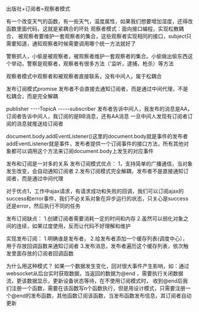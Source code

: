 出版社+订阅者=观察者模式



有一个改变天气的函数，有一些天气，温度属性，如果我们想要增加湿度，还得改函数里面代码，这就是紧耦合的坏处
观察者模式：面向接口编程，实现松散耦合，
被观察者要维护一套观察者的集合，这些观察者实现相同的接口，subject只需要知道，通知观察者时候需要调用哪个统一方法就好了

警察抓人，小偷是被观察者，被观察者维护一套观察者的集合。小偷做出偷东西这个举动，警察是观察者，观察者有很多方法（'监听，逮捕，枪杀）等方法


观察者模式中观察者和被观察者直接联系，没有中间人，属于松耦合



发布订阅模式promise
发布者不会直接去通知订阅者，而是通过中间代理，不是松耦合，而是完全解耦

publisher ----TopicA -----subscriber
发布者告诉中间人，我发布的消息是AA，订阅者告诉中间人，我订阅的是BB消息，还有AA消息
一旦中间人发现有订阅者订阅的消息就推送给订阅者

document.body.addEventListener()这里的document.body就是事件的发布者
addEventListener就是事件，发布者提供一个订阅事件的接口方法，所有其他对象都可以调用这个方法来订阅document.body上发生的对应事件

发布和订阅是一对多的关系
发布订阅模式优点：
1，支持简单的广播通信，当对象发生改变，会自动通知订阅者
2.发布订阅模式完全解耦，发布者不是直接通知订阅者，而是通过中间代理

对于优点1，工作中ajax请求，有请求成功和失败的回调，我们可以订阅ajax的success和error事件，我们不必关系对象在异步运行的状态，只关心是success还是error，然后执行不同的任务

发布订阅缺点：
1.创建订阅者需要消耗一定的时间和内存
2.虽然可以弱化对象之间的连续，如果过度使用，反而让代码不好理解和维护


实现发布订阅：
1.明确谁是发布者，
2.给发布者添加一个缓存列表(调度中心），用于存放回调函数来通知订阅者
3.发布消息，发布者遍历这个缓存列表，依次触发里面存放的订阅者回调函数


为什么用这种模式？
如果一个数据发生变化，回对很大事件产生影响，如：通过websocket从后台实时获取数据，当返回的数据为@end
，需要执行关闭数据流，更该数据显示，更新设备状态等待，在不使用订阅模式时，
收到@end后我们注册一个函数，需要在该函数写n个函数执行，但是用设计模式，只需要注册一个@end的发布函数，其他函数订阅该函数，当发布函数发布信息，其订阅者自动更新

